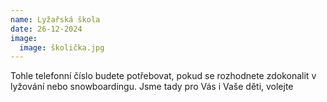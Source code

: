 ```yaml
---
name: Lyžařská škola
date: 26-12-2024
image:
  image: školička.jpg
---
```

T﻿ohle telefonní číslo budete potřebovat, pokud se rozhodnete zdokonalit v lyžování nebo snowboardingu. Jsme tady pro Vás i Vaše děti, volejte